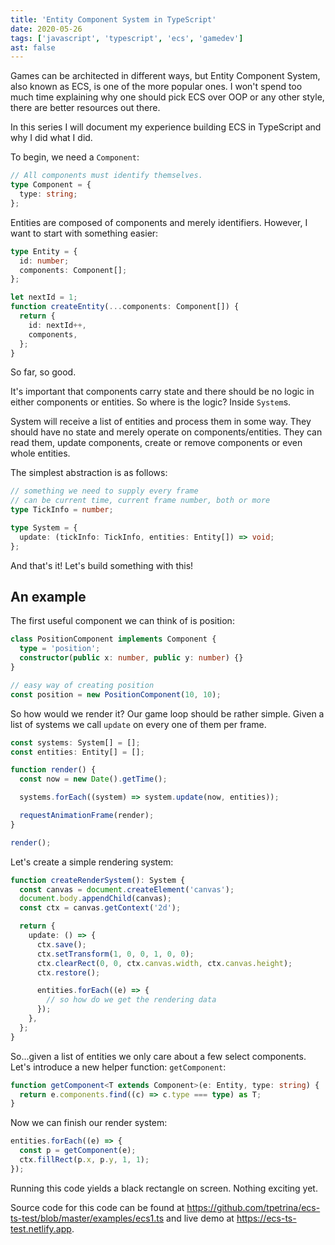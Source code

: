 ```yaml
---
title: 'Entity Component System in TypeScript'
date: 2020-05-26
tags: ['javascript', 'typescript', 'ecs', 'gamedev']
ast: false
---
```


Games can be architected in different ways, but Entity Component System, also known as ECS, is one of the more popular ones. I won't spend too much time explaining why one should pick ECS over OOP or any other style, there are better resources out there.

In this series I will document my experience building ECS in TypeScript and why I did what I did.

To begin, we need a `Component`:

```ts
// All components must identify themselves.
type Component = {
  type: string;
};
```

Entities are composed of components and merely identifiers. However, I want to start with something easier:

```ts
type Entity = {
  id: number;
  components: Component[];
};

let nextId = 1;
function createEntity(...components: Component[]) {
  return {
    id: nextId++,
    components,
  };
}
```

So far, so good.

It's important that components carry state and there should be no logic in either components or entities. So where is the logic? Inside `System`s.

System will receive a list of entities and process them in some way. They should have no state and merely operate on components/entities. They can read them, update components, create or remove components or even whole entities.

The simplest abstraction is as follows:

```ts
// something we need to supply every frame
// can be current time, current frame number, both or more
type TickInfo = number;

type System = {
  update: (tickInfo: TickInfo, entities: Entity[]) => void;
};
```

And that's it! Let's build something with this!

## An example

The first useful component we can think of is position:

```ts
class PositionComponent implements Component {
  type = 'position';
  constructor(public x: number, public y: number) {}
}

// easy way of creating position
const position = new PositionComponent(10, 10);
```

So how would we render it? Our game loop should be rather simple. Given a list of systems we call `update` on every one of them per frame.

```ts
const systems: System[] = [];
const entities: Entity[] = [];

function render() {
  const now = new Date().getTime();

  systems.forEach((system) => system.update(now, entities));

  requestAnimationFrame(render);
}

render();
```

Let's create a simple rendering system:

```ts
function createRenderSystem(): System {
  const canvas = document.createElement('canvas');
  document.body.appendChild(canvas);
  const ctx = canvas.getContext('2d');

  return {
    update: () => {
      ctx.save();
      ctx.setTransform(1, 0, 0, 1, 0, 0);
      ctx.clearRect(0, 0, ctx.canvas.width, ctx.canvas.height);
      ctx.restore();

      entities.forEach((e) => {
        // so how do we get the rendering data
      });
    },
  };
}
```

So...given a list of entities we only care about a few select components. Let's introduce a new helper function: `getComponent`:

```ts
function getComponent<T extends Component>(e: Entity, type: string) {
  return e.components.find((c) => c.type === type) as T;
}
```

Now we can finish our render system:

```ts
entities.forEach((e) => {
  const p = getComponent(e);
  ctx.fillRect(p.x, p.y, 1, 1);
});
```

Running this code yields a black rectangle on screen. Nothing exciting yet.

Source code for this code can be found at https://github.com/tpetrina/ecs-ts-test/blob/master/examples/ecs1.ts and live demo at https://ecs-ts-test.netlify.app.
